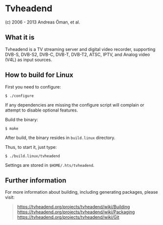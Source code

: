 Tvheadend
====================================
(c) 2006 - 2013 Andreas Öman, et al.


What it is
----------

Tvheadend is a TV streaming server and digital video recorder, supporting DVB-S, DVB-S2, DVB-C, DVB-T, DVB-T2, ATSC, IPTV, and Analog video (V4L) as input sources.


How to build for Linux
----------------------

First you need to configure:

	$ ./configure

If any dependencies are missing the configure script will complain or attempt
to disable optional features.

Build the binary:

	$ make

After build, the binary resides in `build.linux` directory.

Thus, to start it, just type:

	$ ./build.linux/tvheadend

Settings are stored in `$HOME/.hts/tvheadend`.


Further information
-------------------

For more information about building, including generating packages, please visit:
> https://tvheadend.org/projects/tvheadend/wiki/Building
> https://tvheadend.org/projects/tvheadend/wiki/Packaging
> https://tvheadend.org/projects/tvheadend/wiki/Git

